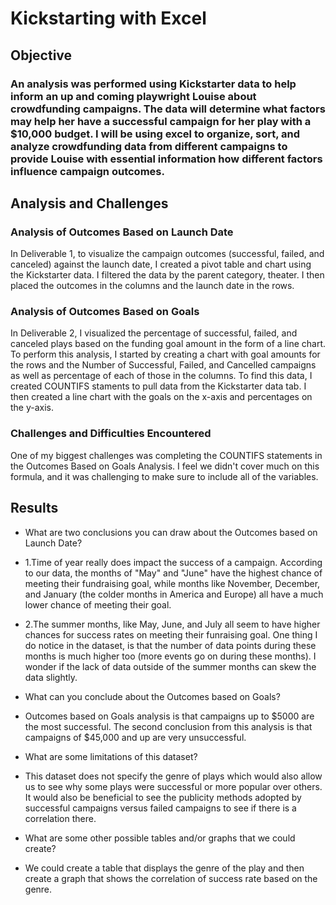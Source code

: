 # Kickstarting with Excel

## Objective



### An analysis was performed using Kickstarter data to help inform an up and coming playwright Louise about crowdfunding campaigns. The data will determine what factors may help her have a successful campaign for her play with a $10,000 budget. I will be using excel to organize, sort, and analyze crowdfunding data from different campaigns to provide Louise with essential information how different factors influence campaign outcomes.

## Analysis and Challenges
 
### Analysis of Outcomes Based on Launch Date
In Deliverable 1, to visualize the campaign outcomes (successful, failed, and canceled) against the launch date, I created a pivot table and chart using the Kickstarter data. I filtered the data by the parent category, theater. I then placed the outcomes in the columns and the launch date in the rows.


### Analysis of Outcomes Based on Goals
In Deliverable 2, I visualized the percentage of successful, failed, and canceled plays based on the funding goal amount in the form of a line chart. To perform this analysis, I started by creating a chart with goal amounts for the rows and the Number of Successful, Failed, and Cancelled campaigns as well as percentage of each of those in the columns. To find this data, I created COUNTIFS staments to pull data from the Kickstarter data tab. I then created a line chart with the goals on the x-axis and percentages on the y-axis.

### Challenges and Difficulties Encountered
One of my biggest challenges was completing the COUNTIFS statements in the Outcomes Based on Goals Analysis. I feel we didn't cover much on this formula, and it was challenging to make sure to include all of the variables.

## Results

- What are two conclusions you can draw about the Outcomes based on Launch Date?
- 1.Time of year really does impact the success of a campaign. According to our data, the months of "May" and "June" have the highest chance of meeting their fundraising goal, while months like November, December, and January (the colder months in America and Europe) all have a much lower chance of meeting their goal.
- 2.The summer months, like May, June, and July all seem to have higher chances for success rates on meeting their funraising goal. One thing I do notice in the dataset, is that the number of data points during these months is much higher too (more events go on during these months). I wonder if the lack of data outside of the summer months can skew the data slightly.

- What can you conclude about the Outcomes based on Goals?
-  Outcomes based on Goals analysis is that campaigns up to $5000 are the most successful. The second conclusion from this analysis is that campaigns of $45,000 and up are very unsuccessful.

- What are some limitations of this dataset?
- This dataset does not specify the genre of plays which would also allow us to see why some plays were successful or more popular over others. It would also be beneficial to see the publicity methods adopted by successful campaigns versus failed campaigns to see if there is a correlation there.

- What are some other possible tables and/or graphs that we could create?
- We could create a table that displays the genre of the play and then create a graph that shows the correlation of success rate based on the genre.
